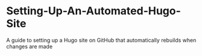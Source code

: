 # Setting-Up-An-Automated-Hugo-Site
A guide to setting up a Hugo site on GitHub that automatically rebuilds when changes are made
